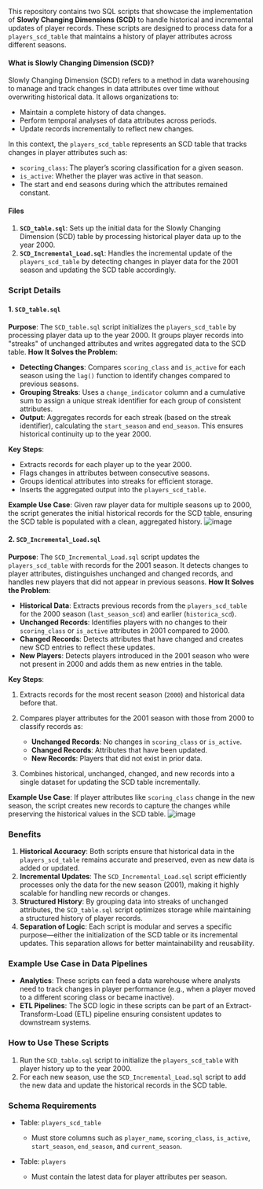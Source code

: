 This repository contains two SQL scripts that showcase the implementation of **Slowly Changing Dimensions (SCD)** to handle historical and incremental updates of player records. These scripts are designed to process data for a `players_scd_table` that maintains a history of player attributes across different seasons.
#### What is Slowly Changing Dimension (SCD)?
Slowly Changing Dimension (SCD) refers to a method in data warehousing to manage and track changes in data attributes over time without overwriting historical data. It allows organizations to:
- Maintain a complete history of data changes.
- Perform temporal analyses of data attributes across periods.
- Update records incrementally to reflect new changes.

In this context, the `players_scd_table` represents an SCD table that tracks changes in player attributes such as:
- `scoring_class`: The player’s scoring classification for a given season.
- `is_active`: Whether the player was active in that season.
- The start and end seasons during which the attributes remained constant.

#### Files
1. **`SCD_table.sql`**: Sets up the initial data for the Slowly Changing Dimension (SCD) table by processing historical player data up to the year 2000.
2. **`SCD_Incremental_Load.sql`**: Handles the incremental update of the `players_scd_table` by detecting changes in player data for the 2001 season and updating the SCD table accordingly.

### Script Details
#### 1. `SCD_table.sql`
**Purpose**: The `SCD_table.sql` script initializes the `players_scd_table` by processing player data up to the year 2000. It groups player records into "streaks" of unchanged attributes and writes aggregated data to the SCD table.
**How It Solves the Problem**:
- **Detecting Changes**: Compares `scoring_class` and `is_active` for each season using the `lag()` function to identify changes compared to previous seasons.
- **Grouping Streaks**: Uses a `change_indicator` column and a cumulative sum to assign a unique streak identifier for each group of consistent attributes.
- **Output**: Aggregates records for each streak (based on the streak identifier), calculating the `start_season` and `end_season`. This ensures historical continuity up to the year 2000.

**Key Steps**:
- Extracts records for each player up to the year 2000.
- Flags changes in attributes between consecutive seasons.
- Groups identical attributes into streaks for efficient storage.
- Inserts the aggregated output into the `players_scd_table`.

**Example Use Case**: Given raw player data for multiple seasons up to 2000, the script generates the initial historical records for the SCD table, ensuring the SCD table is populated with a clean, aggregated history.
![image](https://github.com/user-attachments/assets/d5f0637c-0e21-4749-8d60-dcbcb60b91b5)

#### 2. `SCD_Incremental_Load.sql`
**Purpose**: The `SCD_Incremental_Load.sql` script updates the `players_scd_table` with records for the 2001 season. It detects changes to player attributes, distinguishes unchanged and changed records, and handles new players that did not appear in previous seasons.
**How It Solves the Problem**:
- **Historical Data**: Extracts previous records from the `players_scd_table` for the 2000 season (`last_season_scd`) and earlier (`historica_scd`).
- **Unchanged Records**: Identifies players with no changes to their `scoring_class` or `is_active` attributes in 2001 compared to 2000.
- **Changed Records**: Detects attributes that have changed and creates new SCD entries to reflect these updates.
- **New Players**: Detects players introduced in the 2001 season who were not present in 2000 and adds them as new entries in the table.

**Key Steps**:
1. Extracts records for the most recent season (`2000`) and historical data before that.
2. Compares player attributes for the 2001 season with those from 2000 to classify records as:
    - **Unchanged Records**: No changes in `scoring_class` or `is_active`.
    - **Changed Records**: Attributes that have been updated.
    - **New Records**: Players that did not exist in prior data.

3. Combines historical, unchanged, changed, and new records into a single dataset for updating the SCD table incrementally.

**Example Use Case**: If player attributes like `scoring_class` change in the new season, the script creates new records to capture the changes while preserving the historical values in the SCD table.
![image](https://github.com/user-attachments/assets/f9f28b1d-8abe-4b77-99d9-1f6ec4535377)

### Benefits
1. **Historical Accuracy**: Both scripts ensure that historical data in the `players_scd_table` remains accurate and preserved, even as new data is added or updated.
2. **Incremental Updates**: The `SCD_Incremental_Load.sql` script efficiently processes only the data for the new season (2001), making it highly scalable for handling new records or changes.
3. **Structured History**: By grouping data into streaks of unchanged attributes, the `SCD_table.sql` script optimizes storage while maintaining a structured history of player records.
4. **Separation of Logic**: Each script is modular and serves a specific purpose—either the initialization of the SCD table or its incremental updates. This separation allows for better maintainability and reusability.

### Example Use Case in Data Pipelines
- **Analytics**: These scripts can feed a data warehouse where analysts need to track changes in player performance (e.g., when a player moved to a different scoring class or became inactive).
- **ETL Pipelines**: The SCD logic in these scripts can be part of an Extract-Transform-Load (ETL) pipeline ensuring consistent updates to downstream systems.

### How to Use These Scripts
1. Run the `SCD_table.sql` script to initialize the `players_scd_table` with player history up to the year 2000.
2. For each new season, use the `SCD_Incremental_Load.sql` script to add the new data and update the historical records in the SCD table.

### Schema Requirements
- Table: `players_scd_table`
    - Must store columns such as `player_name`, `scoring_class`, `is_active`, `start_season`, `end_season`, and `current_season`.

- Table: `players`
    - Must contain the latest data for player attributes per season.
